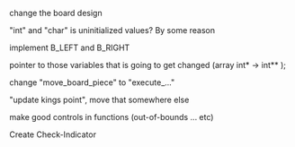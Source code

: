 
change the board design

"int" and "char" is uninitialized values? By some reason

implement B_LEFT and B_RIGHT

pointer to those variables that is going to get changed (array int* -> int** );

change "move_board_piece" to "execute_..."

"update kings point", move that somewhere else

make good controls in functions (out-of-bounds ... etc)

Create Check-Indicator